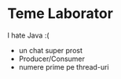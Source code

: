 # Teme Laborator

I hate Java :(

- un chat super prost
- Producer/Consumer
- numere prime pe thread-uri

